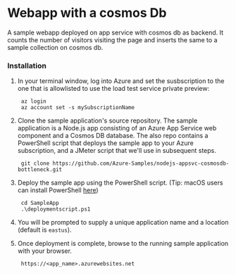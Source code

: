 # Webapp with a cosmos Db
 
 A sample webapp deployed on app service with cosmos db as backend. It counts the number of visitors visiting the page and inserts the same to a sample collection on cosmos db.

### Installation

1. In your terminal window, log into Azure and set the susbscription to the one that is allowlisted to use the load test service private preview:

        az login
        az account set -s mySubscriptionName

2. Clone the sample application's source repository. The sample application is a Node.js app consisting of an Azure App Service web component and a Cosmos DB database. The also repo contains a PowerShell script that deploys the sample app to your Azure subscription, and a JMeter script that we'll use in subsequent steps.

        git clone https://github.com/Azure-Samples/nodejs-appsvc-cosmosdb-bottleneck.git

3. Deploy the sample app using the PowerShell script. (Tip: macOS users can install PowerShell [here](https://docs.microsoft.com/en-us/powershell/scripting/install/installing-powershell-core-on-macos?view=powershell-7.1))

        cd SampleApp
        .\deploymentscript.ps1

4. You will be prompted to supply a unique application name and a location (default is `eastus`).

5. Once deployment is complete, browse to the running sample application with your browser.

        https://<app_name>.azurewebsites.net
